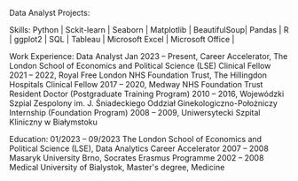 Data Analyst
Projects:

Skills:
Python | Sckit-learn | Seaborn | Matplotlib | BeautifulSoup| Pandas | R | ggplot2 | SQL | Tableau | Microsoft Excel | Microsoft Office |

Work Experience:
Data Analyst Jan 2023 – Present, Career Accelerator, The London School of Economics and Political Science (LSE)
Clinical Fellow 2021 – 2022, Royal Free London NHS Foundation Trust, The Hillingdon Hospitals
Clinical Fellow 2017 – 2020, Medway NHS Foundation Trust
Resident Doctor (Postgraduate Training Program)  2010 – 2016, Wojewódzki Szpial Zespolony im. J. Śniadeckiego Oddział Ginekologiczno-Położniczy
Internship (Foundation Program) 2008 – 2009, Uniwersytecki Szpital Kliniczny w Białymstoku

Education:
01/2023 – 09/2023 	The London School of Economics and Political Science (LSE), Data Analytics Career Accelerator
2007 – 2008 		Masaryk University Brno, Socrates Erasmus Programme
2002 – 2008 		Medical University of Bialystok, Master's degree, Medicine


